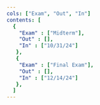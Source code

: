 ```yaml
---
cols: ["Exam", "Out", "In"]
contents: [
  {
    "Exam" : ["Midterm"],
    "Out" : [],
    "In" : ["10/31/24"]
   },
   {
    "Exam" : ["Final Exam"],
    "Out" : [],
    "In" : ["12/14/24"]
   },
  ]
---
```

<!-- link format (include braces) {"Homework 1: Alignment": "https://google.com"} -->
